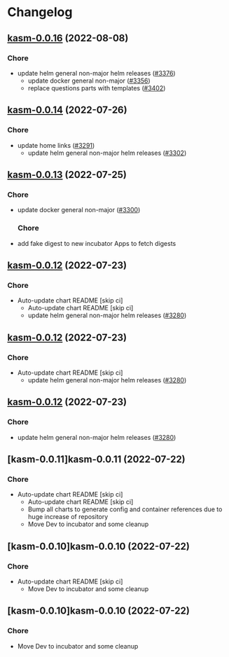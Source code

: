 # Changelog



## [kasm-0.0.16](https://github.com/truecharts/charts/compare/kasm-0.0.14...kasm-0.0.16) (2022-08-08)

### Chore

- update helm general non-major helm releases ([#3376](https://github.com/truecharts/charts/issues/3376))
  - update docker general non-major ([#3356](https://github.com/truecharts/charts/issues/3356))
  - replace questions parts with templates ([#3402](https://github.com/truecharts/charts/issues/3402))




## [kasm-0.0.14](https://github.com/truecharts/apps/compare/kasm-0.0.13...kasm-0.0.14) (2022-07-26)

### Chore

- update home links ([#3291](https://github.com/truecharts/apps/issues/3291))
  - update helm general non-major helm releases ([#3302](https://github.com/truecharts/apps/issues/3302))




## [kasm-0.0.13](https://github.com/truecharts/apps/compare/kasm-0.0.12...kasm-0.0.13) (2022-07-25)

### Chore

- update docker general non-major ([#3300](https://github.com/truecharts/apps/issues/3300))

  ### Chore

- add fake digest to new incubator Apps to fetch digests




## [kasm-0.0.12](https://github.com/truecharts/apps/compare/kasm-0.0.11...kasm-0.0.12) (2022-07-23)

### Chore

- Auto-update chart README [skip ci]
  - Auto-update chart README [skip ci]
  - update helm general non-major helm releases ([#3280](https://github.com/truecharts/apps/issues/3280))




## [kasm-0.0.12](https://github.com/truecharts/apps/compare/kasm-0.0.11...kasm-0.0.12) (2022-07-23)

### Chore

- Auto-update chart README [skip ci]
  - update helm general non-major helm releases ([#3280](https://github.com/truecharts/apps/issues/3280))




## [kasm-0.0.12](https://github.com/truecharts/apps/compare/kasm-0.0.11...kasm-0.0.12) (2022-07-23)

### Chore

- update helm general non-major helm releases ([#3280](https://github.com/truecharts/apps/issues/3280))




## [kasm-0.0.11]kasm-0.0.11 (2022-07-22)

### Chore

- Auto-update chart README [skip ci]
  - Auto-update chart README [skip ci]
  - Bump all charts to generate config and container references due to huge increase of repository
  - Move Dev to incubator and some cleanup




## [kasm-0.0.10]kasm-0.0.10 (2022-07-22)

### Chore

- Auto-update chart README [skip ci]
  - Move Dev to incubator and some cleanup




## [kasm-0.0.10]kasm-0.0.10 (2022-07-22)

### Chore

- Move Dev to incubator and some cleanup
